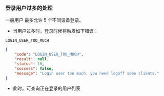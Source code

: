 ### 登录用户过多的处理

一般用户 最多允许 5 个不同设备登录。

* 当用户过多时，登录时候将触发如下错误：

```
LOGIN_USER_TOO_MUCH
```

```json
{
    "code": "LOGIN_USER_TOO_MUCH",
    "result": null,
    "status": 16,
    "success": false,
    "message": "Login user too much. you need logoff some clients."
}
```

* 此时，可查询正在登录的用户列表

